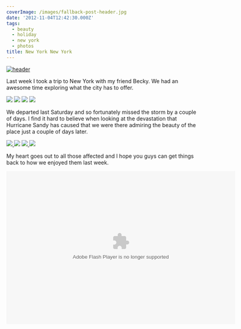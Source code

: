 ```yaml
---
coverImage: /images/fallback-post-header.jpg
date: '2012-11-04T12:42:30.000Z'
tags:
  - beauty
  - holiday
  - new york
  - photos
title: New York New York
---
```


[![](/wp-content/uploads/2012/11/header.jpg "header")](/wp-content/uploads/2012/11/header.jpg)

Last week I took a trip to New York with my friend Becky. We had an awesome time exploring what the city has to offer.

<!-- more -->

[![](https://lh4.googleusercontent.com/-VBi4XO5i8b0/UJG1C1r72AI/AAAAAAAAyH4/wLpH6xmsASg/s288/P1010627.jpg)](https://picasaweb.google.com/lh/photo/qLRt8niQVfrG2eI0oydLydMTjNZETYmyPJy0liipFm0?feat=embedwebsite) [![](https://lh4.googleusercontent.com/-962Y-PGFuq0/UJG2hfp58vI/AAAAAAAAyMI/0Jz0UELPW1Q/s288/P1010843.jpg)](https://picasaweb.google.com/lh/photo/r1TCaMfzW1Y8cOMnajqNLNMTjNZETYmyPJy0liipFm0?feat=embedwebsite) [![](https://lh3.googleusercontent.com/-Id-Aj0XOmwg/UJG27PfR4WI/AAAAAAAAyNI/3fnPPhQL_CY/s288/P1010875.jpg)](https://picasaweb.google.com/lh/photo/Hofygl9oTdo4Y9WKLIAsx9MTjNZETYmyPJy0liipFm0?feat=embedwebsite) [![](https://lh4.googleusercontent.com/-Q44TI3vay-I/UJG0oi2A1aI/AAAAAAAAyHA/F-OfbFiKuIc/s288/P1010617.jpg)](https://picasaweb.google.com/lh/photo/3BIskmuei29sSMTkr69BQtMTjNZETYmyPJy0liipFm0?feat=embedwebsite)

We departed last Saturday and so fortunately missed the storm by a couple of days. I find it hard to believe when looking at the devastation that Hurricane Sandy has caused that we were there admiring the beauty of the place just a couple of days later.

[![](https://lh3.googleusercontent.com/-urG-G5y6Ick/UJG4srLzExI/AAAAAAAAyRg/MlRxIBOrD6Y/s288/P1010964.jpg) ](https://picasaweb.google.com/lh/photo/8T2a8-MBmSNyUhRChvjSqNMTjNZETYmyPJy0liipFm0?feat=embedwebsite)[![](https://lh3.googleusercontent.com/-novBw4nyRD8/UJG0HxwavtI/AAAAAAAAyGA/jW71XNyPB0U/s288/P1010590.jpg)](https://picasaweb.google.com/lh/photo/FCAb4lNdzRDhZMfv1s5zKNMTjNZETYmyPJy0liipFm0?feat=embedwebsite) [![](https://lh3.googleusercontent.com/-Enol-NEiUVI/UJG59TK8sFI/AAAAAAAAyTI/yj0SILjJlCA/s288/P1020033.jpg) ](https://picasaweb.google.com/lh/photo/8UV7DAPT_lGMZBmpuD37vtMTjNZETYmyPJy0liipFm0?feat=embedwebsite)[![](https://lh4.googleusercontent.com/-LxxzgkyxkC4/UJG6J9A3SKI/AAAAAAAAyTg/agOp4SzfLvs/s288/P1020050.jpg)](https://picasaweb.google.com/lh/photo/d35HSi6Shaf8joPHJao8KdMTjNZETYmyPJy0liipFm0?feat=embedwebsite)

My heart goes out to all those affected and I hope you guys can get things back to how we enjoyed them last week.

<object width="600" height="400" classid="clsid:d27cdb6e-ae6d-11cf-96b8-444553540000" codebase="https://download.macromedia.com/pub/shockwave/cabs/flash/swflash.cab#version=6,0,40,0"><param name="src" value="https://picasaweb.google.com/s/c/bin/slideshow.swf" /><param name="flashvars" value="host=picasaweb.google.com&amp;hl=en_GB&amp;feat=flashalbum&amp;RGB=0x000000&amp;feed=https%3A%2F%2Fpicasaweb.google.com%2Fdata%2Ffeed%2Fapi%2Fuser%2F103935315974298335210%2Falbumid%2F5805618188922087825%3Falt%3Drss%26kind%3Dphoto%26hl%3Den_GB" /><param name="pluginspage" value="https://www.macromedia.com/go/getflashplayer" /><embed width="600" height="400" type="application/x-shockwave-flash" src="https://picasaweb.google.com/s/c/bin/slideshow.swf" flashvars="host=picasaweb.google.com&amp;hl=en_GB&amp;feat=flashalbum&amp;RGB=0x000000&amp;feed=https%3A%2F%2Fpicasaweb.google.com%2Fdata%2Ffeed%2Fapi%2Fuser%2F103935315974298335210%2Falbumid%2F5805618188922087825%3Falt%3Drss%26kind%3Dphoto%26hl%3Den_GB" pluginspage="https://www.macromedia.com/go/getflashplayer" /></object>

